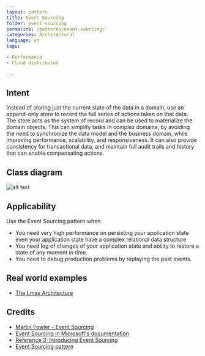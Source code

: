 ```yaml
---
layout: pattern
title: Event Sourcing
folder: event-sourcing
permalink: /patterns/event-sourcing/
categories: Architectural
language: en
tags:

- Performance
- Cloud distributed

---
```


## Intent

Instead of storing just the current state of the data in a domain, use an append-only store to
record the full series of actions taken on that data. The store acts as the system of record and can
be used to materialize the domain objects. This can simplify tasks in complex domains, by avoiding
the need to synchronize the data model and the business domain, while improving performance,
scalability, and responsiveness. It can also provide consistency for transactional data, and
maintain full audit trails and history that can enable compensating actions.

## Class diagram

![alt text](/etc/event-sourcing.png "Event Sourcing")

## Applicability

Use the Event Sourcing pattern when

* You need very high performance on persisting your application state even your application state
  have a complex relational data structure
* You need log of changes of your application state and ability to restore a state of any moment in
  time.
* You need to debug production problems by replaying the past events.

## Real world examples

* [The Lmax Architecture](https://martinfowler.com/articles/lmax.html)

## Credits

* [Martin Fowler - Event Sourcing](https://martinfowler.com/eaaDev/EventSourcing.html)
* [Event Sourcing in Microsoft's documentation](https://docs.microsoft.com/en-us/azure/architecture/patterns/event-sourcing)
* [Reference 3: Introducing Event Sourcing](https://msdn.microsoft.com/en-us/library/jj591559.aspx)
* [Event Sourcing pattern](https://docs.microsoft.com/en-us/azure/architecture/patterns/event-sourcing)
